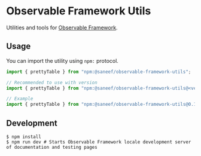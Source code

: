 # Observable Framework Utils

Utilities and tools for [Observable Framework](https://observablehq.com/framework/).

## Usage

You can import the utility using `npm:` protocol.

```js
import { prettyTable } from "npm:@saneef/observable-framework-utils";

// Recommended to use with version
import { prettyTable } from "npm:@saneef/observable-framework-utils@<version>";

// Example
import { prettyTable } from "npm:@saneef/observable-framework-utils@0.1.1";
```

## Development

```
$ npm install
$ npm run dev # Starts Observable Framework locale development server of documentation and testing pages
```